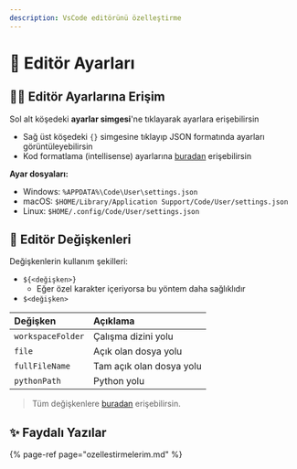 ```yaml
---
description: VsCode editörünü özelleştirme
---
```


# 🔆 Editör Ayarları

## 👮‍♂️ Editör Ayarlarına Erişim

Sol alt köşedeki **ayarlar simgesi**'ne tıklayarak ayarlara erişebilirsin

* Sağ üst köşedeki `{}` simgesine tıklayıp JSON formatında ayarları görüntüleyebilirsin
* Kod formatlama \(intellisense\) ayarlarına [buradan](https://code.visualstudio.com/docs/editor/intellisense) erişebilirsin

**Ayar dosyaları:**

* Windows: `%APPDATA%\Code\User\settings.json`
* macOS: `$HOME/Library/Application Support/Code/User/settings.json`
* Linux: `$HOME/.config/Code/User/settings.json`

## 💎 Editör Değişkenleri

Değişkenlerin kullanım şekilleri:

* `${<değişken>}`
  * Eğer özel karakter içeriyorsa bu yöntem daha sağlıklıdır
* `$<değişken>`

| Değişken | Açıklama |
| :--- | :--- |
| `workspaceFolder` | Çalışma dizini yolu |
| `file` | Açık olan dosya yolu |
| `fullFileName` | Tam açık olan dosya yolu |
| `pythonPath` | Python yolu |

> Tüm değişkenlere [buradan](https://code.visualstudio.com/docs/editor/variables-reference) erişebilirsin.

## ✨ Faydalı Yazılar

{% page-ref page="ozellestirmelerim.md" %}

